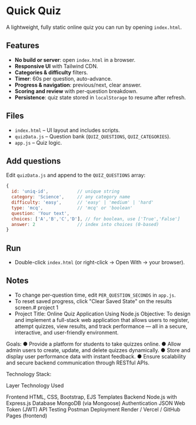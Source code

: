 # Quick Quiz

A lightweight, fully static online quiz you can run by opening `index.html`.

## Features
- **No build or server**: open `index.html` in a browser.
- **Responsive UI** with Tailwind CDN.
- **Categories & difficulty** filters.
- **Timer**: 60s per question, auto-advance.
- **Progress & navigation**: previous/next, clear answer.
- **Scoring and review** with per-question breakdown.
- **Persistence**: quiz state stored in `localStorage` to resume after refresh.

## Files
- `index.html` – UI layout and includes scripts.
- `quizData.js` – Question bank (`QUIZ_QUESTIONS`, `QUIZ_CATEGORIES`).
- `app.js` – Quiz logic.

## Add questions
Edit `quizData.js` and append to the `QUIZ_QUESTIONS` array:
```js
{
  id: 'uniq-id',           // unique string
  category: 'Science',     // any category name
  difficulty: 'easy',      // 'easy' | 'medium' | 'hard'
  type: 'mcq',             // 'mcq' or 'boolean'
  question: 'Your text',
  choices: ['A','B','C','D'], // for boolean, use ['True','False']
  answer: 2                // index into choices (0-based)
}
```

## Run
- Double-click `index.html` (or right-click → Open With → your browser).

## Notes
- To change per-question time, edit `PER_QUESTION_SECONDS` in `app.js`.
- To reset saved progress, click "Clear Saved State" on the results screen.# project 1
- Project Title:
          Online Quiz Application Using Node.js
Objective:
          To design and implement a full-stack web application that allows users to register, attempt quizzes, view results, and track performance — all in a secure, interactive, and user-friendly environment.

Goals:
●	Provide a platform for students to take quizzes online.
●	Allow admin users to create, update, and delete quizzes dynamically.
●	Store and display user performance data with instant feedback.
●	Ensure scalability and secure backend communication through RESTful APIs.

Technology Stack:

Layer	                Technology Used

Frontend	   HTML, CSS, Bootstrap, EJS Templates
Backend	   Node.js with Express.js
Database	   MongoDB (via Mongoose)
Authentication	   JSON Web Token (JWT)
API Testing	   Postman
Deployment	   Render / Vercel / GitHub Pages (frontend)
